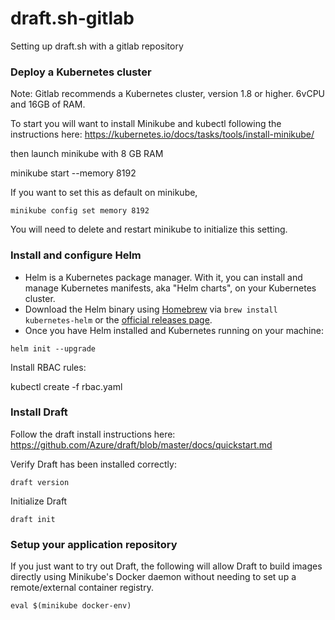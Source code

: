 # draft.sh-gitlab
Setting up draft.sh with a gitlab repository

### Deploy a Kubernetes cluster
Note: Gitlab recommends a Kubernetes cluster, version 1.8 or higher. 6vCPU and 16GB of RAM.

To start you will want to install Minikube and kubectl following the instructions here: 
https://kubernetes.io/docs/tasks/tools/install-minikube/

then launch minikube with 8 GB RAM

minikube start --memory 8192

If you want to set this as default on minikube, 
```
minikube config set memory 8192
```
You will need to delete and restart minikube to initialize this setting.

### Install and configure Helm
- Helm is a Kubernetes package manager. With it, you can install and manage Kubernetes manifests, aka "Helm charts", on your Kubernetes cluster.
- Download the Helm binary using [Homebrew](https://brew.sh/) via `brew install kubernetes-helm` or the [official releases page](https://github.com/kubernetes/helm/releases).
- Once you have Helm installed and Kubernetes running on your machine:
```
helm init --upgrade
```
Install RBAC rules:

kubectl create -f rbac.yaml

### Install Draft
Follow the draft install instructions here:
https://github.com/Azure/draft/blob/master/docs/quickstart.md

Verify Draft has been installed correctly:

```
draft version
```
Initialize Draft
```
draft init
```
### Setup your application repository
If you just want to try out Draft, the following will allow Draft to build images directly using Minikube's Docker daemon without needing to set up a remote/external container registry.
```
eval $(minikube docker-env)
```


